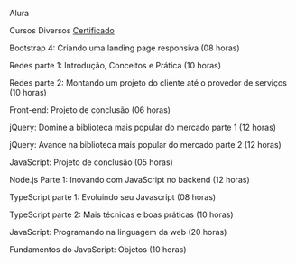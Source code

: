 Alura

Cursos Diversos [Certificado](https://cursos.alura.com.br/user/jo-kleber85/fullCertificate/12e7c4dc424aa0c098fe0d24da953687) </br>

Bootstrap 4: Criando uma landing page responsiva (08 horas)</br>

Redes parte 1: Introdução, Conceitos e Prática (10 horas)</br>

Redes parte 2: Montando um projeto do cliente até o provedor de serviços (10 horas)</br>

Front-end: Projeto de conclusão (06 horas)</br>

jQuery: Domine a biblioteca mais popular do mercado parte 1 (12 horas)</br>

jQuery: Avance na biblioteca mais popular do mercado parte 2 (12 horas)</br>

JavaScript: Projeto de conclusão (05 horas)</br>

Node.js Parte 1: Inovando com JavaScript no backend (12 horas)</br>

TypeScript parte 1: Evoluindo seu Javascript (08 horas)</br>

TypeScript parte 2: Mais técnicas e boas práticas (10 horas)</br>

JavaScript: Programando na linguagem da web (20 horas)</br>

Fundamentos do JavaScript: Objetos (10 horas)</br>
